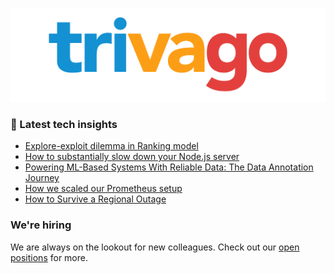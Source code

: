 ![trivago logo](/images/logo-trivago.png)

### 📝 Latest tech insights

<!-- BLOG-POST-LIST:START -->
- [Explore-exploit dilemma in Ranking model](https://tech.trivago.com/post/2022-11-04-explore-exploit-dilemma-in-ranking-model/)
- [How to substantially slow down your Node.js server](https://tech.trivago.com/post/2022-09-15-how-to-substantially-slow-down-your-nodejs-server/)
- [Powering ML-Based Systems With Reliable Data: The Data Annotation Journey](https://tech.trivago.com/post/2022-09-01-powering-ml-based-systems-with-reliable-data-annotation/)
- [How we scaled our Prometheus setup](https://tech.trivago.com/post/2022-08-23-how-we-scaled-our-prometheus-setup/)
- [How to Survive a Regional Outage](https://tech.trivago.com/post/2022-06-10-how-to-survive-a-regional-outage/)
<!-- BLOG-POST-LIST:END -->

### We're hiring

We are always on the lookout for new colleagues.
Check out our [open positions](https://company.trivago.com/open-positions/?gh_src=5d4685202) for more.

<!--

**Here are some ideas to get you started:**

🙋‍♀️ A short introduction - what is your organization all about?
🌈 Contribution guidelines - how can the community get involved?
👩‍💻 Useful resources - where can the community find your docs? Is there anything else the community should know?
🍿 Fun facts - what does your team eat for breakfast?
🧙 Remember, you can do mighty things with the power of [Markdown](https://guides.github.com/features/mastering-markdown/)
-->
